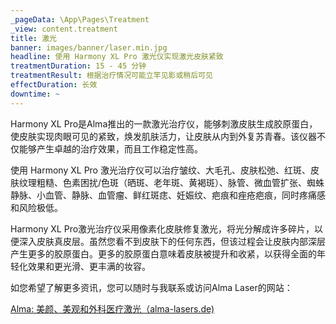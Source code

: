 ```yaml
---
_pageData: \App\Pages\Treatment
_view: content.treatment
title: 激光 
banner: images/banner/laser.min.jpg
headline: 使用 Harmony XL Pro 激光仪实现激光皮肤紧致
treatmentDuration: 15 - 45 分钟
treatmentResult: 根据治疗情况可能立竿见影或稍后可见
effectDuration: 长效
downtime: ~
---
```


Harmony XL Pro是Alma推出的一款激光治疗仪，能够刺激皮肤生成胶原蛋白，使皮肤实现肉眼可见的紧致，焕发肌肤活力，让皮肤从内到外复苏青春。该仪器不仅能够产生卓越的治疗效果，而且工作稳定性高。

使用 Harmony XL Pro 激光治疗仪可以治疗皱纹、大毛孔、皮肤松弛、红斑、皮肤纹理粗糙、色素困扰/色斑（晒斑、老年斑、黄褐斑）、脉管、微血管扩张、蜘蛛静脉、小血管、静脉、血管瘤、鲜红斑痣、妊娠纹、疤痕和痤疮疤痕，同时疼痛感和风险极低。

Harmony XL Pro激光治疗仪采用像素化皮肤修复激光，将光分解成许多碎片，以便深入皮肤真皮层。虽然您看不到皮肤下的任何东西，但该过程会让皮肤内部深层产生更多的胶原蛋白。更多的胶原蛋白意味着皮肤被提升和收紧，以获得全面的年轻化效果和更光滑、更丰满的妆容。

如您希望了解更多资讯，您可以随时与我联系或访问Alma Laser的网站：

[Alma: 美颜、美观和外科医疗激光（alma-lasers.de)](https://www.alma-lasers.de/produkt/harmony-xl-pro-special-edition/)

